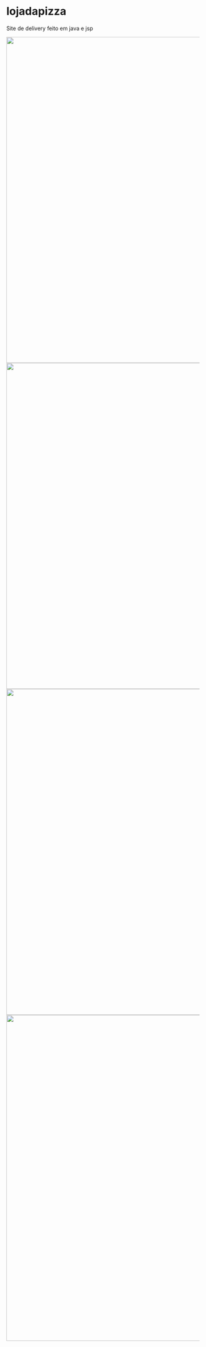 # lojadapizza
Site de delivery feito em java e jsp

<img src="https://uploaddeimagens.com.br/images/002/695/439/full/Imagem1.png" width="850">

<img src="https://uploaddeimagens.com.br/images/002/695/442/full/Imagem2.png" width="850">

<img src="https://uploaddeimagens.com.br/images/002/695/445/full/Imagem3.png" width="850">

<img src="https://uploaddeimagens.com.br/images/002/695/447/original/Imagem4.png" width="850">

